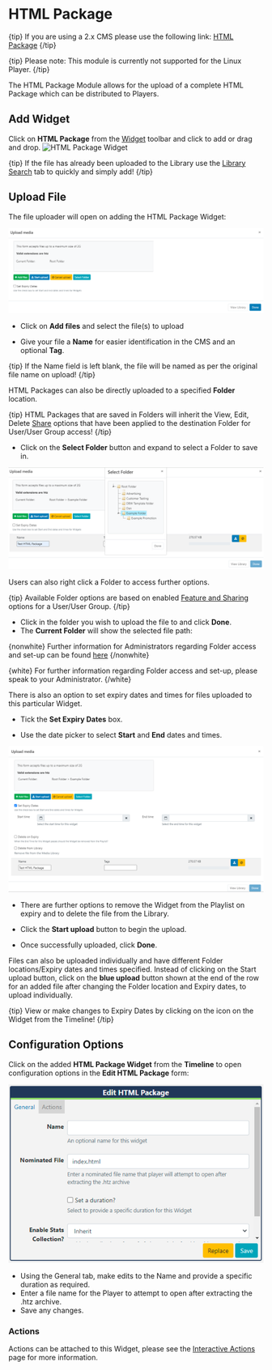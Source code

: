 <!--toc=widgets-->

# HTML Package

{tip}
If you are using a 2.x CMS please use the following link: [HTML Package](media_module_htmlpackage_2.html)
{/tip}

{tip}
Please note: This module is currently not supported for the Linux Player.
{/tip}

The HTML Package Module allows for the upload of a complete HTML Package which can be distributed to Players.

## Add Widget

Click on **HTML Package** from the [Widget](layouts_widgets.html) toolbar and click to add or drag and drop. ![HTML Package Widget](img/v2_media_html_package.png)

{tip}
If the file has already been uploaded to the Library use the [Library Search](layouts_library_search.html) tab to quickly and simply add!
{/tip}

## Upload File

The file uploader will open on adding the HTML Package Widget:

![HTML Package Add](img/v3_media_htmlpackage_upload.png)

- Click on **Add files** and select the file(s) to upload

- Give your file a **Name** for easier identification in the CMS and an optional **Tag**.

{tip}
If the Name field is left blank, the file will be named as per the original file name on upload!
{/tip}

HTML Packages can also be directly uploaded to a specified **Folder** location.

{tip}
HTML Packages that are saved in Folders will inherit the View, Edit, Delete [Share](users_features_and_sharing.html) options that have been applied to the destination Folder for User/User Group access!
{/tip}

- Click on the **Select Folder** button and expand to select a Folder to save in.

![Select Folder](img\v3_media_htmlpackage_select_folder.png)

Users can also right click a Folder to access further options.

{tip}
Available Folder options are based on enabled [Feature and Sharing](users_features_and_sharing.html) options for a User/User Group.
{/tip}

- Click in the folder you wish to upload the file to and click **Done**. 
- The **Current Folder** will show the selected file path:

{nonwhite}
Further information for Administrators regarding Folder access and set-up can be found [here](https://xibo.org.uk/docs/setup/folders-administration)
{/nonwhite}

{white}
For further information regarding Folder access and set-up, please speak to your Administrator.
{/white}

There is also an option to set expiry dates and times for files uploaded to this particular Widget.

- Tick the **Set Expiry Dates** box.

- Use the date picker to select **Start** and **End** dates and times.

![Expiry Dates](img\v3_media_htmlpackage_expiry_dates.png)

- There are further options to remove the Widget from the Playlist on expiry and to delete the file from the Library.


- Click the **Start upload** button to begin the upload. 
- Once successfully uploaded, click **Done**.

Files can also be uploaded individually and have different Folder locations/Expiry dates and times specified.
Instead of clicking on the Start upload button, click on the **blue upload** button shown at the end of the row for an added file after changing the Folder location and Expiry dates, to upload individually.

{tip}
View or make changes to Expiry Dates by clicking on the icon on the Widget from the Timeline!
{/tip}

## Configuration Options

Click on the added **HTML Package Widget** from the **Timeline** to open configuration options in the **Edit HTML Package** form:

![HTML Options](img/v3_media_html_options.png)

- Using the General tab, make edits to the Name and provide a specific duration as required.
- Enter a file name for the Player to attempt to open after extracting the .htz archive.
- Save any changes.

### Actions

Actions can be attached to this Widget, please see the [Interactive Actions](layouts_interactive_actions.html) page for more information.